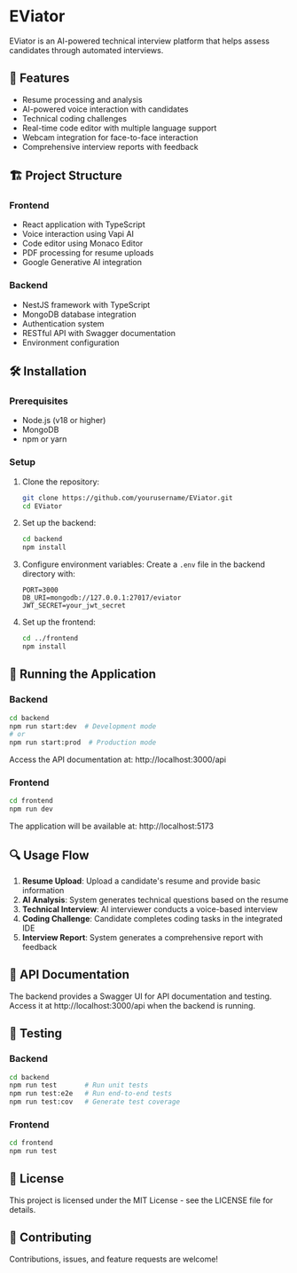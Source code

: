 # EViator

EViator is an AI-powered technical interview platform that helps assess candidates through automated interviews.

## 🚀 Features

- Resume processing and analysis
- AI-powered voice interaction with candidates
- Technical coding challenges
- Real-time code editor with multiple language support
- Webcam integration for face-to-face interaction
- Comprehensive interview reports with feedback

## 🏗️ Project Structure

### Frontend

- React application with TypeScript
- Voice interaction using Vapi AI
- Code editor using Monaco Editor
- PDF processing for resume uploads
- Google Generative AI integration

### Backend

- NestJS framework with TypeScript
- MongoDB database integration
- Authentication system
- RESTful API with Swagger documentation
- Environment configuration

## 🛠️ Installation

### Prerequisites

- Node.js (v18 or higher)
- MongoDB
- npm or yarn

### Setup

1. Clone the repository:
   ```bash
   git clone https://github.com/yourusername/EViator.git
   cd EViator
   ```

2. Set up the backend:
   ```bash
   cd backend
   npm install
   ```

3. Configure environment variables:
   Create a `.env` file in the backend directory with:
   ```
   PORT=3000
   DB_URI=mongodb://127.0.0.1:27017/eviator
   JWT_SECRET=your_jwt_secret
   ```

4. Set up the frontend:
   ```bash
   cd ../frontend
   npm install
   ```

## 🚀 Running the Application

### Backend

```bash
cd backend
npm run start:dev  # Development mode
# or
npm run start:prod  # Production mode
```

Access the API documentation at: http://localhost:3000/api

### Frontend

```bash
cd frontend
npm run dev
```

The application will be available at: http://localhost:5173

## 🔍 Usage Flow

1. **Resume Upload**: Upload a candidate's resume and provide basic information
2. **AI Analysis**: System generates technical questions based on the resume
3. **Technical Interview**: AI interviewer conducts a voice-based interview
4. **Coding Challenge**: Candidate completes coding tasks in the integrated IDE
5. **Interview Report**: System generates a comprehensive report with feedback

## 🔧 API Documentation

The backend provides a Swagger UI for API documentation and testing.
Access it at http://localhost:3000/api when the backend is running.

## 🧪 Testing

### Backend

```bash
cd backend
npm run test       # Run unit tests
npm run test:e2e   # Run end-to-end tests
npm run test:cov   # Generate test coverage
```

### Frontend

```bash
cd frontend
npm run test
```

## 📝 License

This project is licensed under the MIT License - see the LICENSE file for details.

## 🤝 Contributing

Contributions, issues, and feature requests are welcome! 